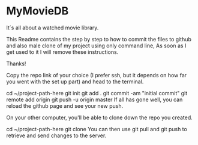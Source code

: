 # MyMovieDB
It´s all about a watched movie library.

This Readme contains the step by step to how to commit the files to github and also male clone of my project using only command line,
As soon as I get used to it I will remove these instructions.

Thanks!

Copy the repo link of your choice (I prefer ssh, but it depends on how far you went with the set up part) and head to the terminal.

cd ~/project-path-here
git init
git add .
git commit -am "initial commit"
git remote add origin <your link>
git push -u origin master
If all has gone well, you can reload the github page and see your new push.

On your other computer, you'll be able to clone down the repo you created.

cd ~/project-path-here
git clone <your link>
You can then use git pull and git push to retrieve and send changes to the server.

